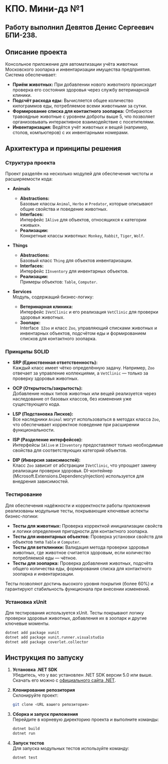 # КПО. Мини-дз №1

## Работу выполнил Девятов Денис Сергеевич БПИ-238.

## Описание проекта

Консольное приложение для автоматизации учёта животных Московского зоопарка и инвентаризации имущества предприятия. Система обеспечивает:

- **Приём животных:** При добавлении нового животного происходит проверка его состояния здоровья через службу ветеринарной клиники.
- **Подсчёт расхода еды:** Вычисляется общее количество килограммов еды, потребляемое всеми животными за сутки.
- **Формирование списка для контактного зоопарка:** Отбираются травоядные животные с уровнем доброты выше 5, что позволяет организовывать интерактивное взаимодействие с посетителями.
- **Инвентаризация:** Ведётся учёт животных и вещей (например, столов, компьютеров) с их инвентарными номерами.

## Архитектура и принципы решения

### Структура проекта

Проект разделён на несколько модулей для обеспечения чистоты и расширяемости кода:

- **Animals**  
  - **Abstractions:**  
    Базовые классы `Animal`, `Herbo` и `Predator`, которые описывают общие свойства и поведение животных.
  - **Interfaces:**  
    Интерфейс `IAlive` для объектов, относящихся к категории «живых».
  - **Реализации:**  
    Конкретные классы животных: `Monkey`, `Rabbit`, `Tiger`, `Wolf`.

- **Things**  
  - **Abstractions:**  
    Базовый класс `Thing` для объектов инвентаризации.
  - **Interfaces:**  
    Интерфейс `IInventory` для инвентарных объектов.
  - **Реализации:**  
    Примеры объектов: `Table`, `Computer`.

- **Services**  
  Модуль, содержащий бизнес-логику:
  - **Ветеринарная клиника:**  
    Интерфейс `IVetClinic` и его реализация `VetClinic` для проверки здоровья животных.
  - **Зоопарк:**  
    Interface` IZoo` и класс `Zoo`, управляющий списками животных и инвентарных объектов, подсчётом еды и формированием списков для контактного зоопарка.

### Принципы SOLID

- **SRP (Единственная ответственность):**  
  Каждый класс имеет чётко определённую задачу. Например, `Zoo` отвечает за управление коллекциями, а `VetClinic` — только за проверку здоровья животных.

- **OCP (Открытость/закрытость):**  
  Добавление новых типов животных или вещей реализуется через наследование от базовых классов, без изменения уже существующего кода.

- **LSP (Подстановка Лисков):**  
  Все наследники `Animal` могут использоваться в методах класса `Zoo`, что обеспечивает корректное поведение при расширении функциональности.

- **ISP (Разделение интерфейсов):**  
  Интерфейсы `IAlive` и `IInventory` предоставляют только необходимые свойства для соответствующих категорий объектов.

- **DIP (Инверсия зависимостей):**  
  Класс `Zoo` зависит от абстракции `IVetClinic`, что упрощает замену реализации проверки здоровья. DI-контейнер (Microsoft.Extensions.DependencyInjection) используется для внедрения зависимостей.

### Тестирование

Для обеспечения надёжности и корректности работы приложения реализованы модульные тесты, покрывающие ключевые аспекты бизнес-логики:
- **Тесты для животных:** Проверка корректной инициализации свойств и логики определения пригодности для контактного зоопарка.
- **Тесты для инвентарных объектов:** Проверка установки свойств для объектов типа `Table` и `Computer`.
- **Тесты для ветклиники:** Валидация метода проверки здоровья животных, где животное считается здоровым, если количество потребляемой еды — чётное.
- **Тесты для зоопарка:** Проверка добавления животных, подсчёта общего количества еды, формирования списка для контактного зоопарка и инвентаризации.

Тесты позволяют достичь высокого уровня покрытия (более 60%) и гарантируют стабильность функционала при внесении изменений.

### Установка xUnit

Для тестирования используется xUnit. Тесты покрывают логику проверки здоровья животных, добавления их в зоопарк и другие ключевые моменты.

```bash
dotnet add package xunit
dotnet add package xunit.runner.visualstudio
dotnet add package coverlet.collector
```

## Инструкция по запуску

1. **Установка .NET SDK**  
   Убедитесь, что у вас установлен .NET SDK версии 5.0 или выше. Скачать его можно с [официального сайта .NET](https://dotnet.microsoft.com/download).

2. **Клонирование репозитория**  
   Склонируйте проект:
   ```bash
   git clone <URL вашего репозитория>
   ```

3. **Сборка и запуск приложения**  
   Перейдите в корневую директорию проекта и выполните команды:
   ```bash
   dotnet build
   dotnet run
   ```

4. **Запуск тестов**  
   Для запуска модульных тестов используйте команду:
   ```bash
   dotnet test
   ```
